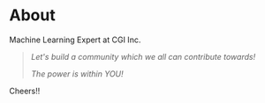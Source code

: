 # About

Machine Learning Expert at CGI Inc.


> _Let's build a community which we all can contribute towards!_
>
> _The power is within YOU!_


Cheers!!
